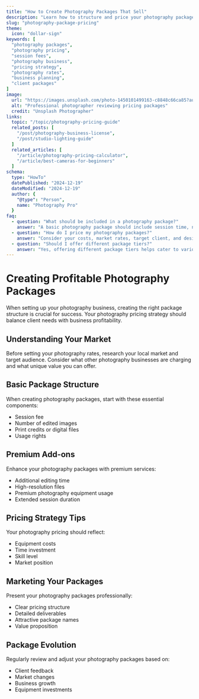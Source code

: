 ```yaml
---
title: "How to Create Photography Packages That Sell"
description: "Learn how to structure and price your photography packages for maximum profitability while meeting client needs."
slug: "photography-package-pricing"
theme:
  icon: "dollar-sign"
keywords: [
  "photography packages",
  "photography pricing",
  "session fees",
  "photography business",
  "pricing strategy",
  "photography rates",
  "business planning",
  "client packages"
]
image:
  url: "https://images.unsplash.com/photo-1450101499163-c8848c66ca85?auto=format&fit=crop&w=1200&q=80"
  alt: "Professional photographer reviewing pricing packages"
  credit: "Unsplash Photographer"
links:
  topic: "/topic/photography-pricing-guide"
  related_posts: [
    "/post/photography-business-license",
    "/post/studio-lighting-guide"
  ]
  related_articles: [
    "/article/photography-pricing-calculator",
    "/article/best-cameras-for-beginners"
  ]
schema:
  type: "HowTo"
  datePublished: "2024-12-19"
  dateModified: "2024-12-19"
  author: {
    "@type": "Person",
    name: "Photography Pro"
  }
faq:
  - question: "What should be included in a photography package?"
    answer: "A basic photography package should include session time, number of final edited images, delivery format, and usage rights. Additional items might include prints, albums, or extra editing."
  - question: "How do I price my photography packages?"
    answer: "Consider your costs, market rates, target client, and desired profit margin. Factor in time, equipment, editing, and overhead costs when setting package prices."
  - question: "Should I offer different package tiers?"
    answer: "Yes, offering different package tiers helps cater to various client budgets and needs. Consider having basic, standard, and premium packages with clearly defined value propositions."
---
```


# Creating Profitable Photography Packages

When setting up your photography business, creating the right package structure is crucial for success. Your photography pricing strategy should balance client needs with business profitability.

## Understanding Your Market

Before setting your photography rates, research your local market and target audience. Consider what other photography businesses are charging and what unique value you can offer.

## Basic Package Structure

When creating photography packages, start with these essential components:
- Session fee
- Number of edited images
- Print credits or digital files
- Usage rights

## Premium Add-ons

Enhance your photography packages with premium services:
- Additional editing time
- High-resolution files
- Premium photography equipment usage
- Extended session duration

## Pricing Strategy Tips

Your photography pricing should reflect:
- Equipment costs
- Time investment
- Skill level
- Market position

## Marketing Your Packages

Present your photography packages professionally:
- Clear pricing structure
- Detailed deliverables
- Attractive package names
- Value proposition

## Package Evolution

Regularly review and adjust your photography packages based on:
- Client feedback
- Market changes
- Business growth
- Equipment investments
